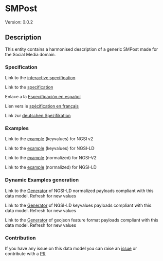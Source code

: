 # SMPost
Version: 0.0.2

## Description 

This entity contains a harmonised description of a generic SMPost made for the Social Media domain.
### Specification

Link to the [interactive specification](https://swagger.lab.fiware.org/?url=https://raw.githubusercontent.com/smart-data-models/dataModel.SocialMedia/master/SMPost/swagger.yaml)

Link to the [specification](https://github.com/smart-data-models/dataModel.SocialMedia/blob/master/SMPost/doc/spec.md)

Enlace a la [Especificación en español](https://github.com/smart-data-models/dataModel.SocialMedia/blob/master/SMPost/doc/spec_ES.md)

Lien vers le [spécification en français](https://github.com/smart-data-models/dataModel.SocialMedia/blob/master/SMPost/doc/spec_FR.md)

Link zur [deutschen Spezifikation](https://github.com/smart-data-models/dataModel.SocialMedia/blob/master/SMPost/doc/spec_DE.md)
### Examples

Link to the [example](https://github.com/smart-data-models/dataModel.SocialMedia/blob/master/SMPost/examples/example.json) (keyvalues) for NGSI v2

Link to the [example](https://github.com/smart-data-models/dataModel.SocialMedia/blob/master/SMPost/examples/example.jsonld) (keyvalues) for NGSI-LD

Link to the [example](https://github.com/smart-data-models/dataModel.SocialMedia/blob/master/SMPost/examples/example-normalized.json) (normalized) for NGSI-V2

Link to the [example](https://github.com/smart-data-models/dataModel.SocialMedia/blob/master/SMPost/examples/example-normalized.jsonld) (normalized) for NGSI-LD
### Dynamic Examples generation

Link to the [Generator](https://smartdatamodels.org/extra/ngsi-ld_generator.php?schemaUrl=https://raw.githubusercontent.com/smart-data-models/dataModel.SocialMedia/master/SMPost/schema.json&email=info@smartdatamodels.org) of NGSI-LD normalized payloads compliant with this data model. Refresh for new values

Link to the [Generator](https://smartdatamodels.org/extra/ngsi-ld_generator_keyvalues.php?schemaUrl=https://raw.githubusercontent.com/smart-data-models/dataModel.SocialMedia/master/SMPost/schema.json&email=info@smartdatamodels.org) of NGSI-LD keyvalues payloads compliant with this data model. Refresh for new values

Link to the [Generator](https://smartdatamodels.org/extra/geojson_features_generator_v1.0.php?schemaUrl=https://raw.githubusercontent.com/smart-data-models/dataModel.SocialMedia/master/SMPost/schema.json&email=info@smartdatamodels.org) of geojson feature format payloads compliant with this data model. Refresh for new values
### Contribution

 If you have any issue on this data model you can raise an [issue](https://github.com/smart-data-models/dataModel.SocialMedia/issues)  or contribute with a [PR](https://github.com/smart-data-models/dataModel.SocialMedia/pulls)